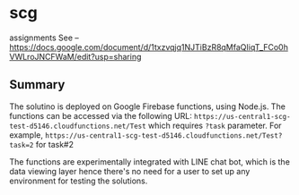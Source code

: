 # scg
assignments
See – https://docs.google.com/document/d/1txzvqjq1NJTiBzR8qMfaQIiqT_FCo0hVWLroJNCFWaM/edit?usp=sharing
## Summary
The solutino is deployed on Google Firebase functions, using Node.js. The functions can be accessed via the following URL: `https://us-central1-scg-test-d5146.cloudfunctions.net/Test` which requires `?task` parameter.
For example, `https://us-central1-scg-test-d5146.cloudfunctions.net/Test?task=2` for task#2

The functions are experimentally integrated with LINE chat bot, which is the data viewing layer hence there's no need for a user to set up any environment for testing the solutions.